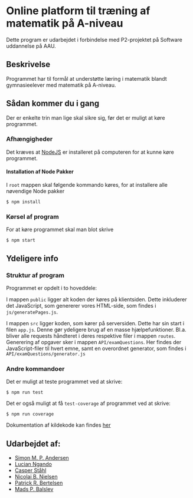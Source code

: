 # Online platform til træning af matematik på A-niveau
Dette program er udarbejdet i forbindelse med P2-projektet på Software uddannelse på AAU.

## Beskrivelse
Programmet har til formål at understøtte læring i matematik blandt gymnasieelever med matematik på A-niveau.

## Sådan kommer du i gang
Der er enkelte trin man lige skal sikre sig, før det er muligt at køre programmet.

### Afhængigheder

Det kræves at [NodeJS](https://nodejs.org/en/) er installeret på computeren for at kunne køre programmet.

#### Installation af Node Pakker

  I `root` mappen skal følgende kommando køres, for at installere alle nøvendige Node pakker
  ```
  $ npm install
  ``` 

### Kørsel af program
For at køre programmet skal man blot skrive 
```
$ npm start
``` 

## Ydeligere info

### Struktur af program
Programmet er opdelt i to hoveddele: 

I mappen `public` ligger alt koden der køres på klientsiden. Dette inkluderer det JavaScript, som genererer vores HTML-side, som findes i `js/generatePages.js`. 

I mappen `src` ligger koden, som kører på serversiden. Dette har sin start i filen `app.js`. Denne gør ydeligere brug af en masse hjælpefunktioner. Bl.a. bliver alle requests håndteret i deres respektive filer i mappen `routes`. Generering af opgaver sker i mappen `API/examQuestions`. Her findes der JavaScript-filer til hvert emne, samt en overordnet generator, som findes i `API/examQuestions/generator.js`
### Andre kommandoer

Det er muligt at teste programmet ved at skrive:
```
$ npm run test
```

Det er også muligt at få `test-coverage` af programmet ved at skrive:
```
$ npm run coverage
```

Dokumentation af kildekode kan findes [her](https://madsbalslev.github.io/P2/)

## Udarbejdet af:

* [Simon M. P. Andersen](mailto:smpa20@student.aau.dk)
* [Lucian Ngando](mailto:lngand19@student.aau.dk)
* [Casper Ståhl](mailto:cstahl20@student.aau.dk)
* [Nicolai B. Nielsen](mailto:nni20@student.aau.dk)
* [Patrick R. Bertelsen](mailto:pberte20@student.aau.dk)
* [Mads P. Balslev](mailto:mbalsl20@student.aau.dk)
